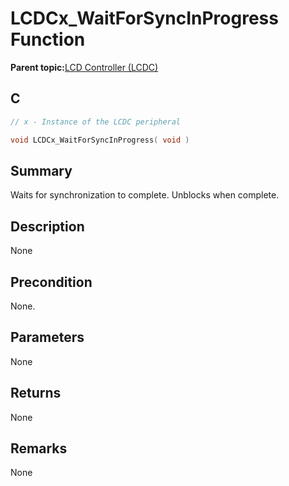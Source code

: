 # LCDCx\_WaitForSyncInProgress Function

**Parent topic:**[LCD Controller \(LCDC\)](GUID-6C399A67-3956-464B-9055-02C390FC3228.md)

## C

```c
// x - Instance of the LCDC peripheral

void LCDCx_WaitForSyncInProgress( void )
```

## Summary

Waits for synchronization to complete. Unblocks when complete.

## Description

None

## Precondition

None.

## Parameters

None

## Returns

None

## Remarks

None

